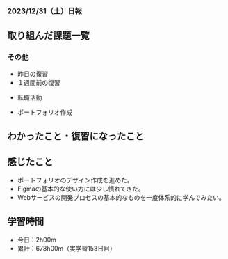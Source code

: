 ### 2023/12/31（土）日報
## 取り組んだ課題一覧

### その他
<!-- - ブログ執筆
  - [【React】簡単なお絵かきアプリでState内のオブジェクト更新について学ぶ](https://zenn.dev/jinku/articles/93c98d547f7695) -->
- 昨日の復習
- １週間前の復習
<!-- - ポートフォリオサイトの作成
  - NotionAPiを使ってブログ記事を取得する -->
- 転職活動
<!-- - Pythonの学習
  - Progate -->
- ポートフォリオ作成

## わかったこと・復習になったこと
  <!-- - [Nextjs App Router におけるMiddlewareの基本](https://www.notion.so/Nextjs-App-Router-Middleware-c27539cabca8454d94d734d3fbbbcf32?pvs=4)（新） -->
<!-- - [Nextjs Server Actionsでデータベースにインサートする](https://www.notion.so/Nextjs-Server-Actions-75928a88a20c488993b0ac30f89d9c7d?pvs=4) -->

<!-- ## 次やること
- Reactの理解を深める -->

## 感じたこと
- ポートフォリオのデザイン作成を進めた。
- Figmaの基本的な使い方には少し慣れてきた。
- Webサービスの開発プロセスの基本的なものを一度体系的に学んでみたい。

## 学習時間
- 今日：2h00m
- 累計：678h00m（実学習153日目）
